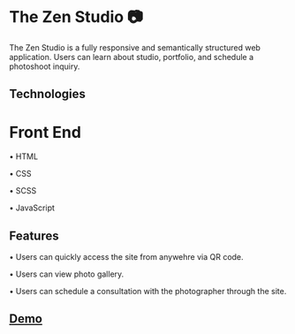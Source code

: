 # The Zen Studio 📷 


The Zen Studio is a fully responsive and semantically structured web application. Users can learn about studio, portfolio, and schedule a photoshoot inquiry.

## Technologies

# Front End

• HTML

• CSS

• SCSS

• JavaScript


## Features


• Users can quickly access the site from anywehre via QR code.

• Users can view photo gallery.

• Users can schedule a consultation with the photographer through the site.

## [Demo](https://thezenstudio.netlify.app/)
 


